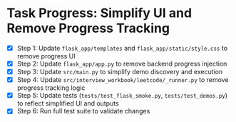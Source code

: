 # Task Progress: Simplify UI and Remove Progress Tracking

- [x] Step 1: Update `flask_app/templates` and `flask_app/static/style.css` to remove progress UI
- [x] Step 2: Update `flask_app/app.py` to remove backend progress injection
- [x] Step 3: Update `src/main.py` to simplify demo discovery and execution
- [x] Step 4: Update `src/interview_workbook/leetcode/_runner.py` to remove progress tracking logic
- [x] Step 5: Update tests (`tests/test_flask_smoke.py`, `tests/test_demos.py`) to reflect simplified UI and outputs
- [x] Step 6: Run full test suite to validate changes
